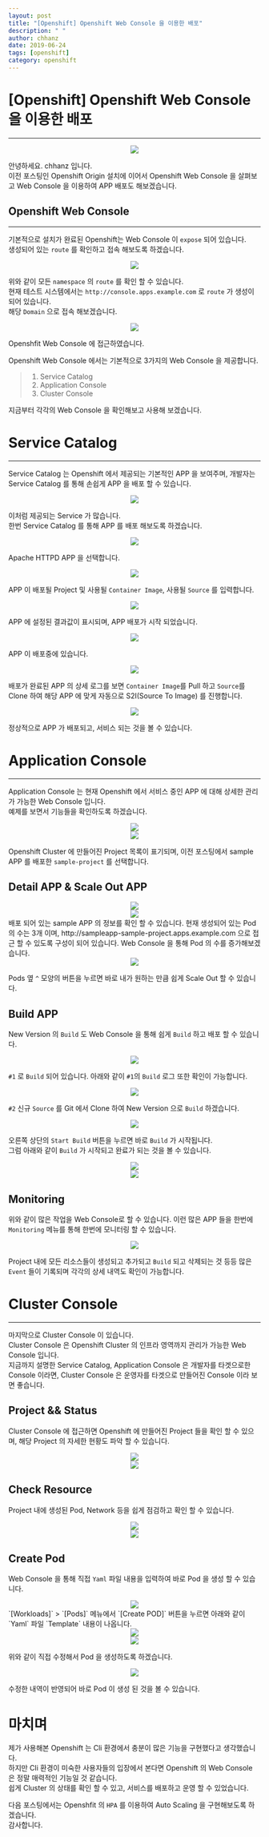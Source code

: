 ```yaml
---
layout: post
title: "[Openshift] Openshift Web Console 을 이용한 배포"
description: " "
author: chhanz
date: 2019-06-24
tags: [openshift]
category: openshift
---
```


# [Openshift] Openshift Web Console 을 이용한 배포
* * *
<center><img src="/assets/images/post/2019-06-07-okd/openshift-origin-logo.png" style="max-width: 100%; height: auto;"></center>   
   
안녕하세요. chhanz 입니다.   
이전 포스팅인 Openshift Origin 설치에 이어서 Openshift Web Console 을 살펴보고 Web Console 을 이용하여 APP 배포도 해보겠습니다.   
   
## Openshift Web Console 
* * *
기본적으로 설치가 완료된 Openshift는 Web Console 이 `expose` 되어 있습니다.   
생성되어 있는 `route` 를 확인하고 접속 해보도록 하겠습니다.   
   
<center><img src="/assets/images/post/2019-06-24-okd-gui/show-route.png" style="max-width: 100%; height: auto;"></center>   
   
위와 같이 모든 `namespace` 의 `route` 를 확인 할 수 있습니다.   
현재 테스트 시스템에서는 `http://console.apps.example.com` 로 `route` 가 생성이 되어 있습니다.   
해당 `Domain` 으로 접속 해보겠습니다.   
   
<center><img src="/assets/images/post/2019-06-24-okd-gui/okd-login-page.png" style="max-width: 100%; height: auto;"></center>   
   
Openshfit Web Console 에 접근하였습니다.   
   
Openshift Web Console 에서는 기본적으로 3가지의 Web Console 을 제공합니다.
> 1. Service Catalog   
> 2. Application Console   
> 3. Cluster Console   
   
지금부터 각각의 Web Console 을 확인해보고 사용해 보겠습니다.   
# Service Catalog
* * *
Service Catalog 는 Openshift 에서 제공되는 기본적인 APP 을 보여주며, 개발자는 Service Catalog 를 통해 손쉽게 APP 을 배포 할 수 있습니다.   
   
<center><img src="/assets/images/post/2019-06-24-okd-gui/service-catalog/service-catalog-1.png" style="max-width: 100%; height: auto;"></center>   
   
이처럼 제공되는 Service 가 많습니다.   
한번 Service Catalog 를 통해 APP 를 배포 해보도록 하겠습니다.   
   
<center><img src="/assets/images/post/2019-06-24-okd-gui/service-catalog/1-make-apache-app.png" style="max-width: 100%; height: auto;"></center>   
   
Apache HTTPD APP 을 선택합니다.   
   
<center><img src="/assets/images/post/2019-06-24-okd-gui/service-catalog/2-make-apache-app.png" style="max-width: 100%; height: auto;"></center>   
   
APP 이 배포될 Project 및 사용될 `Container Image`, 사용될 `Source` 를 입력합니다.   
   
<center><img src="/assets/images/post/2019-06-24-okd-gui/service-catalog/3-make-apache-app.png" style="max-width: 100%; height: auto;"></center>   
   
APP 에 설정된 결과값이 표시되며, APP 배포가 시작 되었습니다.   
   
<center><img src="/assets/images/post/2019-06-24-okd-gui/service-catalog/4-make-apache-app.png" style="max-width: 100%; height: auto;"></center>   
   
APP 이 배포중에 있습니다.   
   
<center><img src="/assets/images/post/2019-06-24-okd-gui/service-catalog/6-make-apache-app.png" style="max-width: 100%; height: auto;"></center>   
   
배포가 완료된 APP 의 상세 로그를 보면 `Container Image`를 Pull 하고 `Source`를 Clone 하여 해당 APP 에 맞게 자동으로 S2I(Source To Image) 를 진행합니다.   
   
<center><img src="/assets/images/post/2019-06-24-okd-gui/service-catalog/5-make-apache-app.png" style="max-width: 100%; height: auto;"></center>   
   
정상적으로 APP 가 배포되고, 서비스 되는 것을 볼 수 있습니다.   
   
# Application Console
* * *
Application Console 는 현재 Openshift 에서 서비스 중인 APP 에 대해 상세한 관리가 가능한 Web Console 입니다.   
예제를 보면서 기능들을 확인하도록 하겠습니다.   
   
   
<center><img src="/assets/images/post/2019-06-24-okd-gui/app-console/app-console.png" style="max-width: 100%; height: auto;"></center>   
<center><img src="/assets/images/post/2019-06-24-okd-gui/app-console/select-project.png" style="max-width: 100%; height: auto;"></center>   
   
Openshift Cluster 에 만들어진 Project 목록이 표기되며, 이전 포스팅에서 sample APP 를 배포한 `sample-project` 를 선택합니다.   
   
   
## Detail APP  & Scale Out APP
<center><img src="/assets/images/post/2019-06-24-okd-gui/app-console/show-overview.png" style="max-width: 100%; height: auto;"></center>   
<center><img src="/assets/images/post/2019-06-24-okd-gui/app-console/show-detail-app-1.png" style="max-width: 100%; height: auto;"></center>   
배포 되어 있는 sample APP 의 정보를 확인 할 수 있습니다.   
현재 생성되어 있는 Pod 의 수는 3개 이며, http://sampleapp-sample-project.apps.example.com 으로 접근 할 수 있도록 구성이 되어 있습니다.   
Web Console 을 통해 Pod 의 수를 증가해보겠습니다.   

   
<center><img src="/assets/images/post/2019-06-24-okd-gui/app-console/scaleout-app.png" style="max-width: 100%; height: auto;"></center>   
   
Pods 옆 `^` 모양의 버튼을 누르면 바로 내가 원하는 만큼 쉽게 Scale Out 할 수 있습니다.   
   
## Build APP
New Version 의 `Build` 도 Web Console 을 통해 쉽게 `Build` 하고 배포 할 수 있습니다.   
   
<center><img src="/assets/images/post/2019-06-24-okd-gui/app-console/show-build.png" style="max-width: 100%; height: auto;"></center>   
   
`#1` 로 `Build` 되어 있습니다. 아래와 같이 `#1`의 `Build` 로그 또한 확인이 가능합니다.   
   
<center><img src="/assets/images/post/2019-06-24-okd-gui/app-console/show-detail-build.png" style="max-width: 100%; height: auto;"></center>   
   
`#2` 신규 `Source` 를 Git 에서 Clone 하여 New Version 으로 `Build` 하겠습니다.   
   
<center><img src="/assets/images/post/2019-06-24-okd-gui/app-console/new-start-build.png" style="max-width: 100%; height: auto;"></center>   
   
오른쪽 상단의 `Start Build` 버튼을 누르면 바로 `Build` 가 시작됩니다.   
그럼 아래와 같이 `Build` 가 시작되고 완료가 되는 것을 볼 수 있습니다.   
<center><img src="/assets/images/post/2019-06-24-okd-gui/app-console/new-start-build-1.png" style="max-width: 100%; height: auto;"></center>   
<center><img src="/assets/images/post/2019-06-24-okd-gui/app-console/complete-build.png" style="max-width: 100%; height: auto;"></center>   
   
## Monitoring
위와 같이 많은 작업을 Web Console로 할 수 있습니다. 이런 많은 APP 들을 한번에 `Monitoring` 메뉴를 통해 한번에 모니터링 할 수 있습니다.   
<center><img src="/assets/images/post/2019-06-24-okd-gui/app-console/cluster-monitor.png" style="max-width: 100%; height: auto;"></center>   
   
Project 내에 모든 리소스들이 생성되고 추가되고 `Build` 되고 삭제되는 것 등등 많은 `Event` 들이 기록되며 각각의 상세 내역도 확인이 가능합니다.   

# Cluster Console
* * *
마지막으로 Cluster Console 이 있습니다.   
Cluster Console 은 Openshift Cluster 의 인프라 영역까지 관리가 가능한 Web Console 입니다.   
지금까지 설명한 Service Catalog, Application Console 은 개발자를 타겟으로한 Console 이라면, Cluster Console 은 운영자를 타겟으로 만들어진 Console 이라 보면 좋습니다.   
## Project && Status
Cluster Console 에 접근하면 Openshift 에 만들어진 Project 들을 확인 할 수 있으며, 해당 Project 의 자세한 현황도 파악 할 수 있습니다.   
<center><img src="/assets/images/post/2019-06-24-okd-gui/cluster-console/view-project.png" style="max-width: 100%; height: auto;"></center>   
<center><img src="/assets/images/post/2019-06-24-okd-gui/cluster-console/show-detail-status.png" style="max-width: 100%; height: auto;"></center>   
   
## Check Resource
Project 내에 생성된 Pod, Network 등을 쉽게 점검하고 확인 할 수 있습니다.   
<center><img src="/assets/images/post/2019-06-24-okd-gui/cluster-console/show-pod.png" style="max-width: 100%; height: auto;"></center>   
<center><img src="/assets/images/post/2019-06-24-okd-gui/cluster-console/show-detail-pod.png" style="max-width: 100%; height: auto;"></center>   
   
## Create Pod
Web Console 을 통해 직접 `Yaml` 파일 내용을 입력하여 바로 Pod 을 생성 할 수 있습니다.   
<center><img src="/assets/images/post/2019-06-24-okd-gui/cluster-console/1-create-pod.png" style="max-width: 100%; height: auto;"></center>   
`[Workloads]` > `[Pods]` 메뉴에서 `[Create POD]` 버튼을 누르면 아래와 같이 `Yaml` 파일 `Template` 내용이 나옵니다.   
<center><img src="/assets/images/post/2019-06-24-okd-gui/cluster-console/2-create-pod.png" style="max-width: 100%; height: auto;"></center>   
   
<center><img src="/assets/images/post/2019-06-24-okd-gui/cluster-console/3-create-pod.png" style="max-width: 100%; height: auto;"></center>   
   
위와 같이 직접 수정해서 Pod 을 생성하도록 하겠습니다.   
   
<center><img src="/assets/images/post/2019-06-24-okd-gui/cluster-console/4-create-pod.png" style="max-width: 100%; height: auto;"></center>   
   
수정한 내역이 반영되어 바로 Pod 이 생성 된 것을 볼 수 있습니다.   
   
# 마치며
제가 사용해본 Openshift 는 Cli 환경에서 충분이 많은 기능을 구현했다고 생각했습니다.   
하지만 Cli 환경이 미숙한 사용자들의 입장에서 본다면 Openshift 의 Web Console 은 정말 매력적인 기능일 것 같습니다.   
쉽게 Cluster 의 상태를 확인 할 수 있고, 서비스를 배포하고 운영 할 수 있었습니다.   
   
다음 포스팅에서는 Openshfit 의 `HPA` 를 이용하여 Auto Scaling 을 구현해보도록 하겠습니다.   
감사합니다.   

